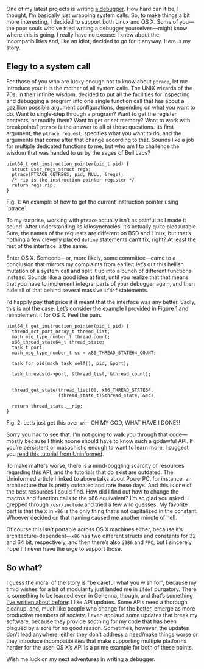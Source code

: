 One of my latest projects is writing [a debugger](http://github.com/hellerve/d).
How hard can it be, I thought, I’m basically just wrapping system calls. So,
to make things a bit more interesting, I decided to support both Linux and OS
X. Some of you—the poor souls who’ve tried writing a debugger yourselves—might
know where this is going. I really have no excuse: I knew about the
incompatibilities and, like an idiot, decided to go for it anyway. Here is my
story.

## Elegy to a system call

For those of you who are lucky enough not to know about `ptrace`, let me
introduce you: it is the mother of all system calls. The UNIX wizards of
the 70s, in their infinite wisdom, decided to put all the facilities for
inspecting and debugging a program into one single function call that has
about a gazillion possible argument configurations, depending on what you
want to do. Want to single-step through a program? Want to get the register
contents, or modify them? Want to get or set memory? Want to work with
breakpoints? `ptrace` is the answer to all of those questions. Its first
argument, the `ptrace_request`, specifies what you want to do, and the
arguments that come after that change according to that. Sounds like a job for
multiple dedicated functions to me, but who am I to challenge the wisdom that
was handed to us by the sages of Bell Labs?

```
uint64_t get_instruction_pointer(pid_t pid) {
  struct user_regs_struct regs;
  ptrace(PTRACE_GETREGS, pid, NULL, &regs);
  /* rip is the instruction pointer register */
  return regs.rip;
}
```
<div class="figure-label">
  Fig. 1: An example of how to get the current instruction pointer using
  `ptrace`.
</div>

To my surprise, working with `ptrace` actually isn’t as painful as I made it
sound. After understanding its idiosyncracies, it’s actually quite pleasurable.
Sure, the names of the requests are different on BSD and Linux, but that’s nothing
a few cleverly placed `define` statements can’t fix, right? At least the rest of
the interface is the same.

Enter OS X. Someone—or, more likely, some committee—came to a conclusion that
mirrors my complaints from earlier: let’s gut this hellish mutation of a system
call and split it up into a bunch of different functions instead. Sounds like a
good idea at first, until you realize that that means that you have to
implement integral parts of your debugger again, and then hide all of that
behind several massive `ifdef` statements.

I’d happily pay that price if it meant that the interface was any better. Sadly,
this is not the case. Let’s consider the example I provided in Figure 1 and
reimplement it for OS X. Feel the pain.

```
uint64_t get_instruction_pointer(pid_t pid) {
  thread_act_port_array_t thread_list;
  mach_msg_type_number_t thread_count;
  x86_thread_state64_t thread_state;
  task_t port;
  mach_msg_type_number_t sc = x86_THREAD_STATE64_COUNT;

  task_for_pid(mach_task_self(), pid, &port);

  task_threads(d->port, &thread_list, &thread_count);


  thread_get_state(thread_list[0], x86_THREAD_STATE64,
                   (thread_state_t)&thread_state, &sc);

  return thread_state.__rip;
}
```
<div class="figure-label">
  Fig. 2: Let’s just get this over wi—OH MY GOD, WHAT HAVE I DONE?!
</div>

Sorry you had to see that. I’m not going to walk you through that code—mostly
because I think noone should have to know such a godawful API. If you’re
persistent or masochistic enough to want to learn more, I suggest you [read
this tutorial from Uninformed](http://uninformed.org/index.cgi?v=4&a=3&p=14).

To make matters worse, there is a mind-boggling scarcity of resources
regarding this API, and the tutorials that do exist are outdated. The
Uninformed article I linked to above talks about PowerPC, for instance, an
architecture that is pretty outdated and rare these days. And this is one of
the best resources I could find. How did I find out how to change the macros
and function calls to the x86 equivalent? I’m so glad you asked: I grepped
through `/usr/include` and tried a few wild guesses. My favorite part
is that the x in `x86` is the only thing that’s not capitalized in the
constant. Whoever decided on that naming caused me another minute of hell.

Of course this isn’t portable across OS X machines either, because it’s
architecture-dependent—`x86` has two different structs and constants for 32 and
64 bit, respectively, and then there’s also `i386` and `PPC`, but I sincerely
hope I’ll never have the urge to support those.

## So what?

I guess the moral of the story is “be careful what you wish for”, because my
timid wishes for a bit of modularity just landed me in `ifdef` purgatory. There
is something to be learned even in Gehenna, though, and that’s something
[I’ve written about before](http://blog.veitheller.de/On_API_Updates.html): I
like API updates. Some APIs need a thorough cleanup, and, much like people who
change for the better, emerge as more productive members of society. I even
applaud some updates that break my software, because they provide soothing
for my code that has been plagued by a sore for no good reason. Sometimes,
however, the updates don’t lead anywhere; either they don’t address a need/make
things worse or they introduce incompatibilities that make supporting multiple
platforms harder for the user. OS X’s API is a prime example for both of these
points.

Wish me luck on my next adventures in writing a debugger.
